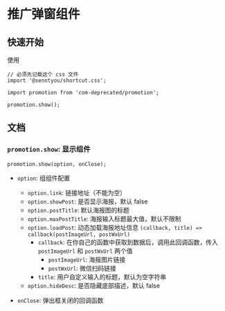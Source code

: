 # 推广弹窗组件

## 快速开始

使用

```
// 必须先记载这个 css 文件
import '@senntyou/shortcut.css';

import promotion from 'com-deprecated/promotion';

promotion.show();
```

## 文档

### `promotion.show`: 显示组件

```
promotion.show(option, onClose);
```

- `option`: 组组件配置

  - `option.link`: 链接地址（不能为空）
  - `option.showPost`: 是否显示海报，默认 false
  - `option.postTitle`: 默认海报图的标题
  - `option.maxPostTitle`: 海报输入标题最大值，默认不限制
  - `option.loadPost`: 动态加载海报地址信息 `(callback, title) => callback(postImageUrl, postWxUrl)`
    - `callback`: 在你自己的函数中获取到数据后，调用此回调函数，传入 `postImageUrl` 和 `postWxUrl` 两个值
      - `postImageUrl`: 海报图片链接
      - `postWxUrl`: 微信扫码链接
    - `title`: 用户自定义输入的标题，默认为空字符串
  - `option.hideDesc`: 是否隐藏底部描述，默认 false

- `onClose`: 弹出框关闭的回调函数
